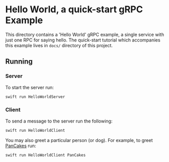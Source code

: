 # Hello World, a quick-start gRPC Example

This directory contains a 'Hello World' gRPC example, a single service with just
one RPC for saying hello. The quick-start tutorial which accompanies this
example lives in `docs/` directory of this project.

## Running

### Server

To start the server run:

```sh
swift run HelloWorldServer
```

### Client

To send a message to the server run the following:

```sh
swift run HelloWorldClient
```

You may also greet a particular person (or dog). For example, to greet
[PanCakes](https://grpc.io/blog/hello-pancakes/) run:

```sh
swift run HelloWorldClient PanCakes
```
